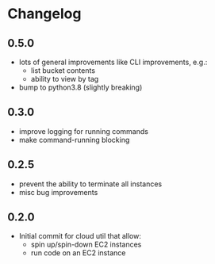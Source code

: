 # Changelog

## 0.5.0
- lots of general improvements like CLI improvements, e.g.:
	- list bucket contents
	- ability to view by tag
- bump to python3.8 (slightly breaking)

## 0.3.0
- improve logging for running commands
- make command-running blocking

## 0.2.5
- prevent the ability to terminate all instances
- misc bug improvements

## 0.2.0
- Initial commit for cloud util that allow:
  - spin up/spin-down EC2 instances
  - run code on an EC2 instance
